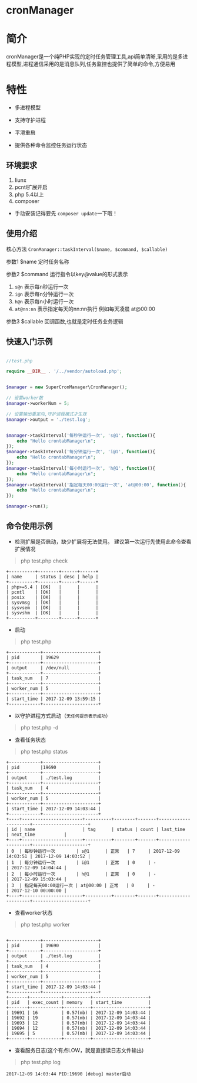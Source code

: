 # cronManager

# 简介

cronManager是一个纯PHP实现的定时任务管理工具,api简单清晰,采用的是多进程模型,进程通信采用的是消息队列,任务监控也提供了简单的命令,方便易用

# 特性

* 多进程模型

* 支持守护进程

* 平滑重启

* 提供各种命令监控任务运行状态


## 环境要求

1. liunx
2. pcntl扩展开启
3. php 5.4以上
4. composer


* 手动安装记得要先 `composer update`一下哦！

## 使用介绍

核心方法 `CronManager::taskInterval($name, $command, $callable)` 

参数1 $name 定时任务名称

参数2 $command 运行指令以key@value的形式表示
1. `s@n` 表示每n秒运行一次 
2. `i@n` 表示每n分钟运行一次 
3. `h@n` 表示每n小时运行一次
4. `at@nn:nn` 表示指定每天的nn:nn执行 例如每天凌晨 at@00:00

参数3 $callable 回调函数,也就是定时任务业务逻辑

## 快速入门示例

``` php

//test.php

require __DIR__ . '/../vendor/autoload.php';


$manager = new SuperCronManager\CronManager();

// 设置worker数
$manager->workerNum = 5;

// 设置输出重定向,守护进程模式才生效
$manager->output = './test.log';


$manager->taskInterval('每秒钟运行一次', 's@1', function(){
	echo "Hello crontabManager\n";
});
$manager->taskInterval('每分钟运行一次', 'i@1', function(){
	echo "Hello crontabManager\n";
});
$manager->taskInterval('每小时运行一次', 'h@1', function(){
	echo "Hello crontabManager\n";
});
$manager->taskInterval('指定每天00:00运行一次', 'at@00:00', function(){
	echo "Hello crontabManager\n";
});

$manager->run();


```

## 命令使用示例

* 检测扩展是否启动，缺少扩展将无法使用。 建议第一次运行先使用此命令查看扩展情况

> php test.php check

```
+----------+--------+------+------+
| name     | status | desc | help |
+----------+--------+------+------+
| php>=5.4 | [OK]   |      |      |
| pcntl    | [OK]   |      |      |
| posix    | [OK]   |      |      |
| sysvmsg  | [OK]   |      |      |
| sysvsem  | [OK]   |      |      |
| sysvshm  | [OK]   |      |      |
+----------+--------+------+------+
```

* 启动

>  php test.php

```
+------------+---------------------+
| pid        | 19629               |
+------------+---------------------+
| output     | /dev/null           |
+------------+---------------------+
| task_num   | 7                   |
+------------+---------------------+
| worker_num | 5                   |
+------------+---------------------+
| start_time | 2017-12-09 13:59:15 |
+------------+---------------------+

```

* 以守护进程方式启动（`无任何提示表示成功`）

>  php test.php -d

* 查看任务状态

>  php test.php status

```
+------------+---------------------+
| pid        |19690                |
+------------+---------------------+
| output     | ./test.log          |
+------------+---------------------+
| task_num   | 4                   |
+------------+---------------------+
| worker_num | 5                   |
+------------+---------------------+
| start_time | 2017-12-09 14:03:44 |
+------------+---------------------+
+----+-----------------------+----------+--------+-------+---------------------+---------------------+
| id | name                  | tag      | status | count | last_time           | next_time           |
+----+-----------------------+----------+--------+-------+---------------------+---------------------+
| 0  | 每秒钟运行一次        | s@1      | 正常   | 7     | 2017-12-09 14:03:51 | 2017-12-09 14:03:52 |
| 1  | 每分钟运行一次        | i@1      | 正常   | 0     | -                   | 2017-12-09 14:04:44 |
| 2  | 每小时运行一次        | h@1      | 正常   | 0     | -                   | 2017-12-09 15:03:44 |
| 3  | 指定每天00:00运行一次 | at@00:00 | 正常   | 0     | -                   | 2017-12-10 00:00:00 |
+----+-----------------------+----------+--------+-------+---------------------+---------------------+
```

* 查看worker状态

>  php test.php worker

```

+------------+---------------------+
| pid        | 19690               |
+------------+---------------------+
| output     | ./test.log          |
+------------+---------------------+
| task_num   | 4                   |
+------------+---------------------+
| worker_num | 5                   |
+------------+---------------------+
| start_time | 2017-12-09 14:03:44 |
+------------+---------------------+
+-------+------------+----------+---------------------+
| pid   | exec_count | memory   | start_time          |
+-------+------------+----------+---------------------+
| 19691 | 16         | 0.57(mb) | 2017-12-09 14:03:44 |
| 19692 | 19         | 0.57(mb) | 2017-12-09 14:03:44 |
| 19693 | 12         | 0.57(mb) | 2017-12-09 14:03:44 |
| 19694 | 12         | 0.57(mb) | 2017-12-09 14:03:44 |
| 19695 | 5          | 0.57(mb) | 2017-12-09 14:03:44 |
+-------+------------+----------+---------------------+

```
* 查看服务日志(这个有点LOW，就是直接读日志文件输出)

>  php test.php log

```
2017-12-09 14:03:44 PID:19690 [debug] master启动
```
